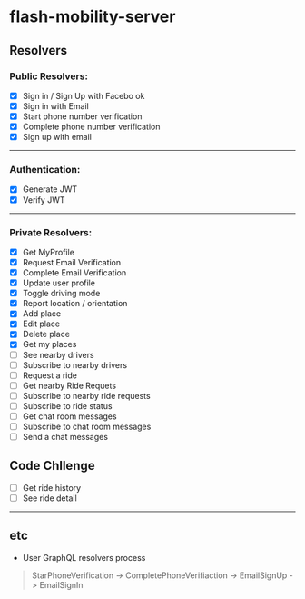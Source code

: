 # flash-mobility-server

## Resolvers

### Public Resolvers:

-   [x] Sign in / Sign Up with Facebo ok
-   [x] Sign in with Email
-   [x] Start phone number verification
-   [x] Complete phone number verification
-   [x] Sign up with email

---

### Authentication: 

-   [x] Generate JWT
-   [x] Verify JWT

--- 

### Private Resolvers:

-   [x] Get MyProfile
-   [x] Request Email Verification
-   [x] Complete Email Verification
-   [x] Update user profile
-   [x] Toggle driving mode
-   [x] Report location / orientation
-   [x] Add place
-   [x] Edit place
-   [x] Delete place
-   [x] Get my places
-   [ ] See nearby drivers
-   [ ] Subscribe to nearby drivers
-   [ ] Request a ride
-   [ ] Get nearby Ride Requets
-   [ ] Subscribe to nearby ride requests
-   [ ] Subscribe to ride status
-   [ ] Get chat room messages
-   [ ] Subscribe to chat room messages
-   [ ] Send a chat messages

## Code Chllenge

-   [ ] Get ride history
-   [ ] See ride detail

--- 

## etc
* User GraphQL resolvers process
> StarPhoneVerification -> CompletePhoneVerifiaction -> EmailSignUp -> EmailSignIn